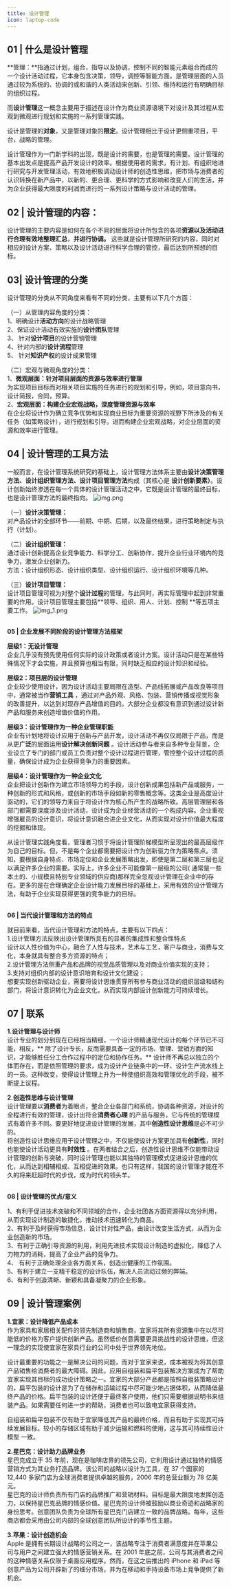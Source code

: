 ```yaml
---
title: 设计管理
icon: laptop-code
---
```


## **01 | 什么是设计管理**

**管理：**指通过计划，组合，指导以及协调，控制不同的智能元素组合而成的一个设计活动过程，它本身包含决策，领导，调控等智能方面。是管理层面的人员通过较为系统的、协调的或和谐的人类活动来创新、引领、维持和运行有明确目标的组织过程。

而**设计管理**这一概念主要用于描述在设计作为商业资源语境下对设计及其过程从宏观到微观进行规划和实施的一系列管理实践。

设计是管理的**对象**，又是管理对象的**限定**。设计管理相比于设计更侧重项目，平台，战略的管理。

设计管理作为一门新学科的出现，既是设计的需要，也是管理的需要。设计管理的基本出发点是提高产品开发设计的效率。根据使用者的需求，有计划、有组织地进行研究与开发管理活动，有效地积极调动设计师的创造性思维，把市场与消费者的认识转换在新产品中，以新的、更合理、更科学的方式影响和改变人们的生活，并为企业获得最大限度的利润而进行的一系列设计策略与设计活动的管理。

## 02 | 设计管理的内容：

设计管理的主要内容是如何在各个不同的层面将设计所包含的各项**资源以及活动进行合理有效地整理汇总**，**并进行协调。**
这些就是设计管理所研究的内容，同时对相应的设计方案、策略以及设计活动进行科学合理的管控，最后达到所预想的目标。

## **03| 设计管理的分类**

设计管理的分类从不同角度来看有不同的分类，主要有以下几个方面：

（一）从管理内容角度的分类：  
1、明确设计**活动方向**的设计战略管理  
2、保证设计活动有效实施的**设计团队**管理  
3、 针对**设计项目**的设计营销管理  
4、针对内部的**设计流程**管理  
5、 针对**知识产权**的设计成果管理

（二）宏观与微观角度的分类：  
1、**微观层面：针对项目层面的资源与效率进行管理**  
为实现项目目标而对相关项目实施的任务进行的规划和引导，例如，项目意向书，设计简报，合同，预算。  
2、**宏观层面：构建企业宏观战略，深度管理资源与效率**  
在企业将设计作为确立竞争优势和实现商业目标为重要资源的视野下所涉及的有关任务（如策略设计），进行规划和引导。进而构建企业宏观战略，对企业层面的资源和效率进行管理。

## **04 | 设计管理的工具方法**

一般而言，在设计管理系统研究的基础上，设计管理方法体系主要由**设计决策管理方法、设计组织管理方法、设计项目管理方法**构成（其核心是
**设计创新要素）**。设计创新始终渗透在每一个具体的设计管理活动之中，它既是设计管理的最终目标，也是设计管理方法的最终指向。
![img.png](img.png)

（一）**设计决策管理：**  
对产品设计的全部环节——前期、中期、后期，以及最终结果，进行策略制定与执行（计划）。

（二）**设计组织管理：**  
通过设计创新提高企业竞争能力、科学分工、创新协作，提升企业行业环境内的竞争力，激发企业创新力。  
方法：设计组织形态、设计组织类型、设计组织运行、设计组织环境等几种。

（三）**设计项目管理：**  
设计项目管理可视为对整个**设计过程**的管理，与此同时，再实际管理中起到非常重要的作用。设计项目管理主要包括**领导、组织、用人、计划、控制
**等五项主要工作。
![img_1.png](img_1.png)

##    

**05 | 企业发展不同阶段的设计管理方法框架**

**层级1：无设计管理**  
企业几乎没有预先使用任何实际的设计政策或者设计方案。设计活动只是在某些特殊情况下才会实施，并且预算也相当有限，同时缺乏相应的设计知识和经验。

**层级2：项目层的设计管理**  
企业较少使用设计，因为设计活动主要局限在造型、产品线拓展或产品改良等项目中，通常被当作**营销工具**
，通过对产品外观、风格、包装、营销传播或视觉形象的改善提升，以达到对现存产品增值的目的。大部分企业都没有意识到通过设计新产品和服务来创造增值价值的作用。

**层级3：设计管理作为一种企业管理职能**  
企业有计划地将设计应用于创新与产品开发，设计活动不再仅仅局限于产品，而是从更**广泛**的层面运用**设计解决创新问题**
。设计活动参与者来自多种专业背景，企业设立了专门的部门或员工负责对整个设计过程进行管理，管控整个设计过程的质量，确保设计成为企业获得竞争力的重要因素。

**层级4：设计管理作为一种企业文化**  
企业把设计创新作为建立市场领导力的手段，设计创新成果包括新产品或服务，一种创新的形式和风格，或创新的市场手段如新的零售概念等。这类企业是高度设计驱动的，它们的领导力来自于将设计作为核心所产生的战略所致。高层管理层和各部门都需要深度涉及设计活动，设计成为企业经营活动的一个构成内容。企业重视增强雇员的设计意识，将设计意识融合进企业文化，从而实现对设计价值最大程度的挖掘和体现。

从设计管理实践角度看，管理者习惯于将设计管理阶梯模型所呈现出的最高层级作为自己的目标。但，不是每个企业都需要把设计作为创新驱力作为策略焦点。须知，要根据自身特点、市场定位和企业发展策略出发，即使是第二层和第三层也足以满足许多企业的需要。实际上，许多企业不可能像第一层级的公司(
通常是一些本土的、小规模且特别专业领域的供应商)那样完全忽视设计管理在企业中的存在。更多的是在合理确定企业设计能力发展目标的基础上，采用有效的设计管理方法，有助于企业实现获得更强的竞争能力的目标。

##    

**06 | 当代设计管理和方法的特点**

就目前来看，当代设计管理和方法的特点，主要有以下四点：  
1.设计管理方法反映出设计管理所具有的显著的集成性和整合性特点  
设计以人性价值为中心，融合了人性与技术，艺术与工艺，客户与商业，消费与文化，本身就具有整合多方资源的特点；  
2.设计管理方法侧重产品和品牌的视觉品质管理以及对商业价值实现的支持；  
3.支持对组织内部的设计意识培育和设计文化建设；  
想要实现创新驱动企业，需要将设计思维贯穿所有参与商业活动的组织层级和结构部门，将设计意识转化为企业文化，从而实现内部设计创新能力可持续增长。

## **07 | 联系**

**1.设计管理与设计师**  
设计专业的划分到现在已经相当精细，一个设计师精通现代设计的每个环节已不可能，相反，**
除了设计专长，反而需要具备一定的市场、管理、营销方面的知识，才能够胜任分工合作过程中的定位和协作任务。**
设计师不再总以独立的个体而存在，而是依照管理的要求，成为设计产业链条中的一环、设计生产流水线上的一员。这种改变，使得设计管理上升为一种使组织高效和管理优化的手段，被不断提上议程。

**2.创造性思维与设计管理**  
设计管理要以**消费者**为着眼点，整合企业各部门和系统，协调各种资源，对设计的全程进行有效的管理，设计出符合**消费者心理**
的产品与服务，它与传统的管理模式有着许多不同。要更好地促进设计管理的发展，其中**创造性设计思维**是必不可少的。  
将创造性设计思维应用于设计管理之中，不仅能使设计方案更加具有**创新性**，同时也能使设计活动更具有**时效性**
。在两者结合之后，创造性设计思维不仅能带动设计管理的创新与突破，同时设计管理也能以其独特的管理模式促进设计思维的优化，从而达到相辅相成、互相促进的效果。也只有这样，我国的设计管理才能在不久的将来赶超时代的步伐，成为时代的领头羊。

##    

**08 | 设计管理的优点/意义**

1、有利于促进技术突破和不同领域的合作，企业社团各方面资源得以充分利用，从而实现设计制造的敏捷化，推动技术迅速转化为商品。  
2、有利于及时获得市场信息，设计针对性产品，由设计改变生活方式，从而为企业创造新的市场。  
3、有利于正确引导资源的利用，利用先进技术实现设计制造的虚拟化，降低了人力物力的消耗，提高了企业产品的竞争力。  
4、 有利于正确处理企业各方面关系，创造出健康的工作氛围。  
5、有利于建立一支精干稳定的设计队伍，解决人员流动过频的弊端。  
6、有利于创造清晰、新颖和具备凝聚力的企业形象。

## **09 | 设计管理案例**

**1.宜家：设计降低产品成本**  
作为家具和家居相关配件的领先制造商和销售商，宜家将其所有资源集中在以尽可能低的价格为客户提供创新产品。虽然低价创意需要更具挑战性的设计思维，但这一理念的实现使宜家在家具行业的公司中处于世界领先地位。

设计最重要的功能之一是解决公司的问题，而对于宜家来说，成本被视为将其创意产品销售给消费者的最大障碍。因此，应用自组装和扁平包装解决方案成为了帮助宜家实现其目标的成功设计策略之一。宜家的大部分产品都是按照自组装策略设计的，扁平包装的设计是为了在储存和运输过程中尽可能少地占据体积，从而降低最终产品的价格。扁平包装的设计还便于最终客户使用，他们只需要根据说明书来组装产品。如果需要任何进一步的帮助，消费者也可以致电宜家获得支持。

自组装和扁平包装不仅有助于宜家降低其产品的最终价格，而且有助于实现其可持续发展目标。较小的存储区域有助于减少运输和燃料的使用，这与其可持续性设计模型
一致。

**2.星巴克：设计助力品牌业务**  
星巴克成立于 35 年前，现在是咖啡店界的领先公司，它利用设计通过独特的情感营销方式为其业务打造品牌。该公司的战略以设计为工具，在
37 个国家的 12,440 多家门店为全球消费者提供卓越的服务，2006 年的总营业额为 78 亿美元。  
星巴克的设计师负责所有门店的品牌推广和营销材料。目标是最大限度地发挥创造力，以保持星巴克品牌的情感价值。星巴克的设计师被鼓励以商业奇迹和战略家的身份思考。创意团队负责为全球所有星巴克门店建立一致的品牌战略。每年，这些商店都会采用由公司内部的全球创意团队所设计的季节性主题。

**3.苹果：设计创造机会**  
Apple 是拥有长期设计战略的公司之一，该战略专注于消费者满意度并在苹果公司与用户之间建立强大的情感营销关系。在 2001
年底之前，公司与其消费者之间的这种情感关系仅限于桌面应用程序。然而，在这之后推出的 iPhone 和 iPad
等创意产品为公司开辟新了的细分市场，并为在移动和手持设备市场上竞争提供了新机会。